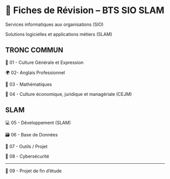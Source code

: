 # 🧠 Fiches de Révision – BTS SIO SLAM

Services informatiques aux organisations (SIO)

Solutions logicielles et applications métiers (SLAM)

## TRONC COMMUN

📘 01 - Culture Générale et Expression

🌍 02- Anglais Professionnel

🧮 03 - Mathématiques

💼 04 - Culture économique, juridique et managériale (CEJM)

## SLAM

💻 05 - Développement (SLAM)

🗃️ 06 - Base de Données

🧰 07 - Outils / Projet

🔐 08 - Cybersécurité

---

🧪 09 - Projet de fin d’étude
